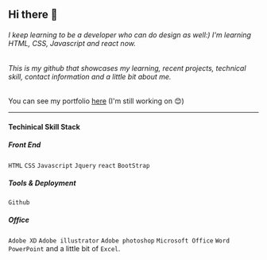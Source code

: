 ## Hi there 👋
###### I keep learning to be a developer who can do design as well:) I'm learning HTML, CSS, Javascript and react now.
###### This is my github that showcases my learning, recent projects, technical skill, contact information and a little bit about me.

You can see my portfolio [here](http://jinsol.dothome.co.kr/portfolio/)
(I'm still working on 😊)

---










#### Techinical Skill Stack

##### Front End
`HTML` `CSS` `Javascript` `Jquery` `react` `BootStrap`
##### Tools & Deployment
`Github`
##### Office
`Adobe XD` `Adobe illustrator` `Adobe photoshop` `Microsoft Office` `Word` `PowerPoint` and a little bit of `Excel`.

